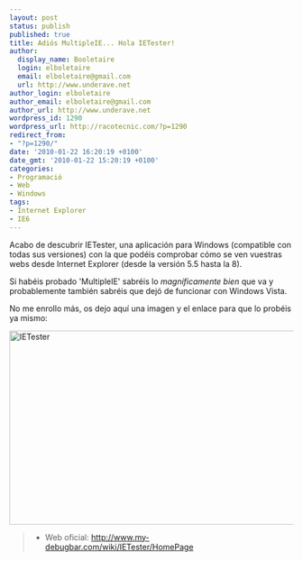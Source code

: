```yaml
---
layout: post
status: publish
published: true
title: Adiós MultipleIE... Hola IETester!
author:
  display_name: Booletaire
  login: elboletaire
  email: elboletaire@gmail.com
  url: http://www.underave.net
author_login: elboletaire
author_email: elboletaire@gmail.com
author_url: http://www.underave.net
wordpress_id: 1290
wordpress_url: http://racotecnic.com/?p=1290
redirect_from:
- "?p=1290/"
date: '2010-01-22 16:20:19 +0100'
date_gmt: '2010-01-22 15:20:19 +0100'
categories:
- Programació
- Web
- Windows
tags:
- Internet Explorer
- IE6
---
```


Acabo de descubrir IETester, una aplicación para Windows (compatible con todas sus versiones) con la que podéis comprobar cómo se ven vuestras webs desde Internet Explorer (desde la versión 5.5 hasta la 8).

Si habéis probado 'MultipleIE' sabréis lo <em>magníficamente bien</em> que va y probablemente también sabréis que dejó de funcionar con Windows Vista.

No me enrollo más, os dejo aquí una imagen y el enlace para que lo probéis ya mismo:

<a href="http://www.my-debugbar.com/wiki/uploads/IETester/ietester-0.3.png" target="_blank"><img class="aligncenter" title="IETester" src="http://www.my-debugbar.com/wiki/uploads/IETester/ietester-0.3.png" alt="IETester" width="595" height="344" /></a>
<blockquote>

<ul>
<li>Web oficial: <a href="http://www.my-debugbar.com/wiki/IETester/HomePage" target="_blank" rel="nofollow">http://www.my-debugbar.com/wiki/IETester/HomePage</a></li>
</ul>
</blockquote>
